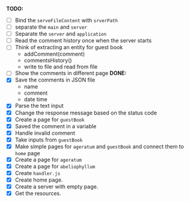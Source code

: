 **TODO:**
  - [ ] Bind the `serveFileContent` with `srverPath`
  - [ ] separate the `main` and `server`
  - [ ] Separate the `server` and `application`
  - [ ] Read the comment history once when the server starts
  - [ ] Think of extracting an entity for guest book
    * addComment(comment)
    * commentsHistory()
    * write to file and read from file
  - [ ] Show the comments in different page
**DONE:**
  - [x] Save the comments in JSON file
    * name
    * comment
    * date time
  - [x] Parse the text input
  - [x] Change the response message based on the status code
  - [x] Create a page for `guestBook`
  - [x] Saved the comment in a variable
  - [x] Handle invalid comment
  - [x] Take inputs from `guestBook`
  - [x] Make simple pages for `ageratum` and `guestBook` and connect them to `home` page
  - [x] Create a page for `ageratum` 
  - [x] Create a page for `abeliophyllum` 
  - [x] Create `handler.js`
  - [x] Create home page.
  - [x] Create a server with empty page.
  - [x] Get the resources.
